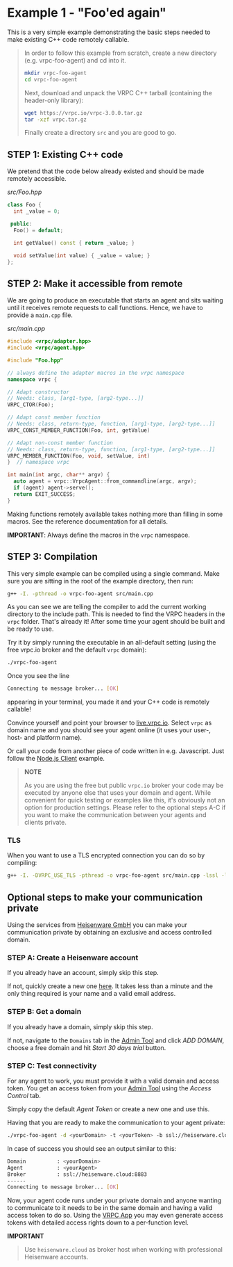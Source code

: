 # Example 1 - "Foo'ed again"

This is a very simple example demonstrating the basic steps needed to
make existing C++ code remotely callable.

> In order to follow this example from scratch, create a new directory (e.g.
> vrpc-foo-agent) and cd into it.
>
> ```bash
> mkdir vrpc-foo-agent
> cd vrpc-foo-agent
> ```
>
>Next, download and unpack the VRPC C++ tarball
> (containing the header-only library):
>
> ```bash
> wget https://vrpc.io/vrpc-3.0.0.tar.gz
> tar -xzf vrpc.tar.gz
> ```
>
> Finally create a directory `src` and you are good to go.

## STEP 1: Existing C++ code

We pretend that the code below already existed and should be made remotely
accessible.

*src/Foo.hpp*

```cpp
class Foo {
  int _value = 0;

 public:
  Foo() = default;

  int getValue() const { return _value; }

  void setValue(int value) { _value = value; }
};
```

## STEP 2: Make it accessible from remote

We are going to produce an executable that starts an agent and sits waiting
until it receives remote requests to call functions. Hence, we have to provide
a `main.cpp` file.

*src/main.cpp*

```cpp
#include <vrpc/adapter.hpp>
#include <vrpc/agent.hpp>

#include "Foo.hpp"

// always define the adapter macros in the vrpc namespace
namespace vrpc {

// Adapt constructor
// Needs: class, [arg1-type, [arg2-type...]]
VRPC_CTOR(Foo);

// Adapt const member function
// Needs: class, return-type, function, [arg1-type, [arg2-type...]]
VRPC_CONST_MEMBER_FUNCTION(Foo, int, getValue)

// Adapt non-const member function
// Needs: class, return-type, function, [arg1-type, [arg2-type...]]
VRPC_MEMBER_FUNCTION(Foo, void, setValue, int)
}  // namespace vrpc

int main(int argc, char** argv) {
  auto agent = vrpc::VrpcAgent::from_commandline(argc, argv);
  if (agent) agent->serve();
  return EXIT_SUCCESS;
}
```

Making functions remotely available takes nothing more than filling in some
macros. See the reference documentation for all details.

**IMPORTANT**: Always define the macros in the `vrpc` namespace.

## STEP 3: Compilation

This very simple example can be compiled using a single command. Make sure you
are sitting in the root of the example directory, then run:

```bash
g++ -I. -pthread -o vrpc-foo-agent src/main.cpp
```

As you can see we are telling the compiler to add the current working directory
to the include path. This is needed to find the VRPC headers in the `vrpc`
folder. That's already it! After some time your agent should be built and be
ready to use.

Try it by simply running the executable in an all-default setting (using the
free vrpc.io broker and the default `vrpc` domain):

```bash
./vrpc-foo-agent
```

Once you see the line

```bash
Connecting to message broker... [OK]
```

appearing in your terminal, you made it and your C++ code is remotely callable!

Convince yourself and point your browser to
[live.vrpc.io](https://live.vrpc.io). Select `vrpc` as domain name and you
should see your agent online (it uses your user-, host- and platform name).

Or call your code from another piece of code written in e.g. Javascript. Just
follow the [Node.js Client](https://vrpc.io/examples/node-client) example.

> **NOTE**
>
> As you are using the free but public `vrpc.io` broker your code
> may be executed by anyone else that uses your domain and agent.
> While convenient for quick testing or examples like this, it's obviously
> not an option for production settings. Please refer to the optional steps A-C
> if you want to make the communication between your agents and clients private.

### TLS

When you want to use a TLS encrypted connection you can do so by compiling:

```bash
g++ -I. -DVRPC_USE_TLS -pthread -o vrpc-foo-agent src/main.cpp -lssl -lcrypto
```

## Optional steps to make your communication private

Using the services from [Heisenware GmbH](https://heisenware.com) you can make
your communication private by obtaining an exclusive and access controlled
domain.

### STEP A: Create a Heisenware account

If you already have an account, simply skip this step.

If not, quickly create a new one
[here](https://admin.heisenware.cloud/#/createAccount). It takes less than a
minute and the only thing required is your name and a valid email address.

### STEP B: Get a domain

If you already have a domain, simply skip this step.

If not, navigate to the `Domains` tab in the [Admin
Tool](https://admin.heisenware.cloud) and click *ADD DOMAIN*, choose a free
domain and hit *Start 30 days trial* button.

### STEP C: Test connectivity

For any agent to work, you must provide it with a valid domain and access
token. You get an access token from your [Admin
Tool](https://admin.heisenware.cloud) using the *Access Control* tab.

Simply copy the default *Agent Token* or create a new one and use this.

Having that you are ready to make the communication to your agent private:

```bash
./vrpc-foo-agent -d <yourDomain> -t <yourToken> -b ssl://heisenware.cloud
```

In case of success you should see an output similar to this:

```bash
Domain          : <yourDomain>
Agent           : <yourAgent>
Broker          : ssl://heisenware.cloud:8883
------
Connecting to message broker... [OK]
```

Now, your agent code runs under your private domain and anyone wanting to
communicate to it needs to be in the same domain and having a valid access token
to do so. Using the [VRPC App](https://app.vrpc.io) you may even generate access
tokens with detailed access rights down to a per-function level.

**IMPORTANT**
>
> Use `heisenware.cloud` as broker host when working with professional
> Heisenware accounts.
>
